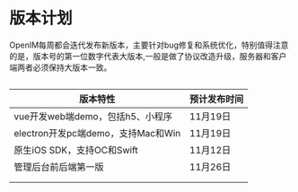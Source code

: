 # 版本计划

OpenIM每周都会迭代发布新版本，主要针对bug修复和系统优化，特别值得注意的是，版本号的第一位数字代表大版本,一般是做了协议改造升级，服务器和客户端两者必须保持大版本一致。

## 

| 版本特性                           | 预计发布时间 |
| ---------------------------------- | ------------ |
| vue开发web端demo，包括h5、小程序   | 11月19日     |
| electron开发pc端demo，支持Mac和Win | 11月19日     |
| 原生iOS SDK，支持OC和Swift         | 11月12日     |
| 管理后台前后端第一版               | 11月26日     |
|                                    |              |
|                                    |              |





